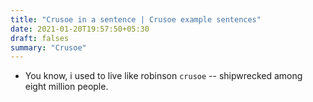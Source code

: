 ```yaml
---
title: "Crusoe in a sentence | Crusoe example sentences"
date: 2021-01-20T19:57:50+05:30
draft: falses
summary: "Crusoe"
---
```

- You know, i used to live like robinson `crusoe` -- shipwrecked among eight million people.
                 
